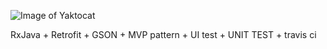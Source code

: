 ![Image of Yaktocat](https://travis-ci.org/quickey123/Whot.svg?branch=master)

RxJava + Retrofit + GSON + MVP pattern + UI test + UNIT TEST + travis ci 
